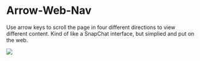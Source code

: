 # Arrow-Web-Nav
Use arrow keys to scroll the page in four different directions to view different content. Kind of like a SnapChat interface, but simplied and put on the web.

<img src="https://s7.postimg.cc/ee1eck8ij/Screen_Shot_2018-05-27_at_12.51.23_AM.png">
